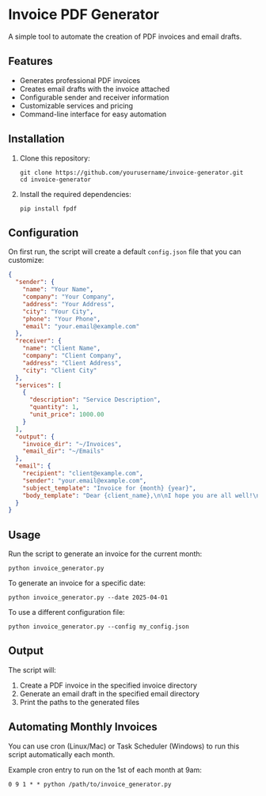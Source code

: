 # Invoice PDF Generator

A simple tool to automate the creation of PDF invoices and email drafts.

## Features

- Generates professional PDF invoices
- Creates email drafts with the invoice attached
- Configurable sender and receiver information
- Customizable services and pricing
- Command-line interface for easy automation

## Installation

1. Clone this repository:
   ```
   git clone https://github.com/yourusername/invoice-generator.git
   cd invoice-generator
   ```

2. Install the required dependencies:
   ```
   pip install fpdf
   ```

## Configuration

On first run, the script will create a default `config.json` file that you can customize:

```json
{
  "sender": {
    "name": "Your Name",
    "company": "Your Company",
    "address": "Your Address",
    "city": "Your City",
    "phone": "Your Phone",
    "email": "your.email@example.com"
  },
  "receiver": {
    "name": "Client Name",
    "company": "Client Company",
    "address": "Client Address",
    "city": "Client City"
  },
  "services": [
    {
      "description": "Service Description",
      "quantity": 1,
      "unit_price": 1000.00
    }
  ],
  "output": {
    "invoice_dir": "~/Invoices",
    "email_dir": "~/Emails"
  },
  "email": {
    "recipient": "client@example.com",
    "sender": "your.email@example.com",
    "subject_template": "Invoice for {month} {year}",
    "body_template": "Dear {client_name},\n\nI hope you are all well!\n\nAttached below is the invoice for {month} {year}. Please let me know if you have any questions or concerns.\n\nAll the best,\n{sender_name}"
  }
}
```

## Usage

Run the script to generate an invoice for the current month:

```
python invoice_generator.py
```

To generate an invoice for a specific date:

```
python invoice_generator.py --date 2025-04-01
```

To use a different configuration file:

```
python invoice_generator.py --config my_config.json
```

## Output

The script will:

1. Create a PDF invoice in the specified invoice directory
2. Generate an email draft in the specified email directory
3. Print the paths to the generated files

## Automating Monthly Invoices

You can use cron (Linux/Mac) or Task Scheduler (Windows) to run this script automatically each month.

Example cron entry to run on the 1st of each month at 9am:

```
0 9 1 * * python /path/to/invoice_generator.py
```
